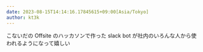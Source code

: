 ```yaml
---
date: 2023-08-15T14:14:16.17845615+09:00[Asia/Tokyo]
author: kt3k
---
```

こないだの Offsite のハッカソンで作った slack bot が社内のいろんな人から使われるようになって嬉しい
